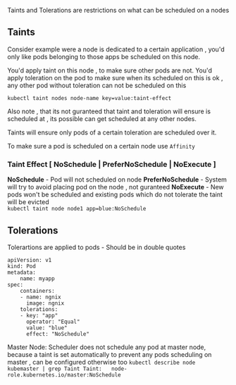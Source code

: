 Taints and Tolerations are restrictions on what can be scheduled on a nodes

## Taints

Consider example were a node <Node1> is dedicated to a certain application , you'd only like pods belonging to those apps be scheduled on this node.

You'd apply taint on this node , to make sure other pods are not. 
You'd apply toleration on the pod to make sure when its scheduled on this <Node1> is ok , any other pod without toleration can not be scheduled on this <Node1>

```kubectl taint nodes node-name key=value:taint-effect```

Also note , that its not guranteed that taint and toleration will ensure <Pod1> is scheduled at <Node1> , its possible <Pod1> can get scheduled at any other nodes. 

Taints will ensure only pods of a certain toleration are scheduled over it.

To make sure a pod is scheduled on a certain node use ```Affinity```


### Taint Effect [ NoSchedule | PreferNoSchedule | NoExecute ]

**NoSchedule** - Pod will not scheduled on node
**PreferNoSchedule** - System will try to avoid placing pod on the node , not guranteed
**NoExecute** - New pods won't be scheduled and existing pods which do not tolerate the taint will be evicted  
```kubectl taint node node1 app=blue:NoSchedule```


## Tolerations

Tolerartions are applied to pods - Should be in double quotes

```
apiVersion: v1
kind: Pod
metadata:
    name: myapp
spec:
    containers:
    - name: ngnix
      image: ngnix
    tolerations:
    - key: "app"
      operator: "Equal"
      value: "blue"
      effect: "NoSchedule"

```

Master Node: 
    Scheduler does not schedule any pod at master node, because a taint is set automatically to prevent any pods scheduling on master , can be configured otherwise too 
    ```
    kubectl describe node kubemaster | grep Taint
    Taint:   node-role.kubernetes.io/master:NoSchedule
    ```